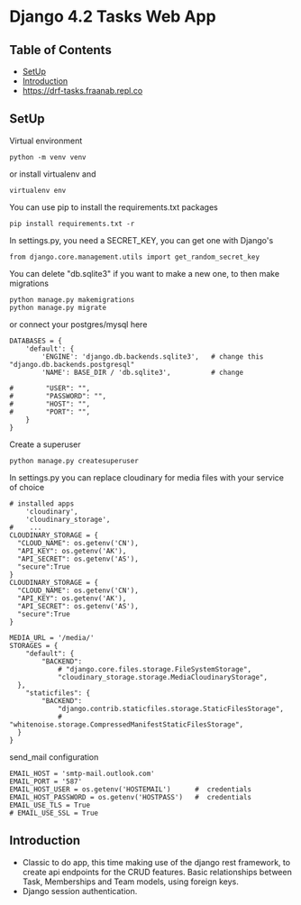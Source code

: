 # Django 4.2 Tasks Web App

## Table of Contents
- [SetUp](#setup)
- [Introduction](#introduction)
- https://drf-tasks.fraanab.repl.co
 
## SetUp
Virtual environment
```
python -m venv venv
```
or install virtualenv and
```
virtualenv env
```

You can use pip to install the requirements.txt packages
```
pip install requirements.txt -r
```

In settings.py, you need a SECRET_KEY, you can get one with Django's
```
from django.core.management.utils import get_random_secret_key
```

You can delete "db.sqlite3" if you want to make a new one, to then make migrations
```
python manage.py makemigrations
python manage.py migrate
```

or connect your postgres/mysql here
```
DATABASES = {
    'default': {
        'ENGINE': 'django.db.backends.sqlite3',   # change this "django.db.backends.postgresql"
        'NAME': BASE_DIR / 'db.sqlite3',          # change
        
#        "USER": "",
#        "PASSWORD": "",
#        "HOST": "",
#        "PORT": "",
    }
}
```

Create a superuser
```
python manage.py createsuperuser
```

In settings.py you can replace cloudinary for media files with your service of choice
```
# installed apps
    'cloudinary',
    'cloudinary_storage',
#    ...
CLOUDINARY_STORAGE = {
  "CLOUD_NAME": os.getenv('CN'),
  "API_KEY": os.getenv('AK'),
  "API_SECRET": os.getenv('AS'),
  "secure":True
}
CLOUDINARY_STORAGE = {
  "CLOUD_NAME": os.getenv('CN'),
  "API_KEY": os.getenv('AK'),
  "API_SECRET": os.getenv('AS'),
  "secure":True
}

MEDIA_URL = '/media/'
STORAGES = {
    "default": {
        "BACKEND": 
            # "django.core.files.storage.FileSystemStorage",
            "cloudinary_storage.storage.MediaCloudinaryStorage",
  },
    "staticfiles": {
        "BACKEND":
            "django.contrib.staticfiles.storage.StaticFilesStorage",
            # "whitenoise.storage.CompressedManifestStaticFilesStorage",
  }
}
```

send_mail configuration
```
EMAIL_HOST = 'smtp-mail.outlook.com'
EMAIL_PORT = '587'
EMAIL_HOST_USER = os.getenv('HOSTEMAIL')      #  credentials
EMAIL_HOST_PASSWORD = os.getenv('HOSTPASS')   #  credentials
EMAIL_USE_TLS = True
# EMAIL_USE_SSL = True
```

## Introduction
- Classic to do app, this time making use of the django rest framework, to create api endpoints for the CRUD features. Basic relationships between Task, Memberships and Team models, using foreign keys.
- Django session authentication.
